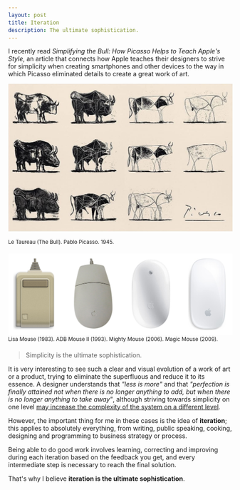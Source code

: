 ```yaml
---
layout: post
title: Iteration
description: The ultimate sophistication.
---
```


I recently read *Simplifying the Bull: How Picasso Helps to Teach Apple's
Style*, an article that connects how Apple teaches their
designers to strive for simplicity when creating smartphones and other devices
to the way in which Picasso eliminated details to create a great work of art.

![Le Taureau. Picasso][1]

<sup>Le Taureau (The Bull). Pablo Picasso. 1945.</sup>

![Apple Mouse Evolution][2]
<sup>Lisa Mouse (1983). ADB Mouse II (1993). Mighty Mouse (2006). Magic Mouse (2009).</sup>

> Simplicity is the ultimate sophistication.

It is very interesting to see such a clear and visual evolution of a work of
art or a product, trying to eliminate the superfluous and reduce it to its
essence. A designer understands that *"less is more"* and that *"perfection is
finally attained not when there is no longer anything to add, but when there is
no longer anything to take away"*, although striving towards simplicity on one
level [may increase the complexity of the system on a different level][4].

However, the important thing for me in these cases is the idea of
**iteration**; this applies to absolutely everything, from writing, public
speaking, cooking, designing and programming to business strategy or process.

Being able to do good work involves learning, correcting and improving during
each iteration based on the feedback you get, and every intermediate step is
necessary to reach the final solution.

That's why I believe **iteration is the ultimate sophistication**.


[1]: /assets/images/articles/le-taureau-picasso.jpg
[2]: /assets/images/articles/apple-mouse-evolution.jpg
[4]: /mental-models-complexity-and-software/

